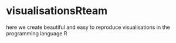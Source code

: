# visualisationsRteam
here we create beautiful and easy to reproduce visualisations in the programming language R
